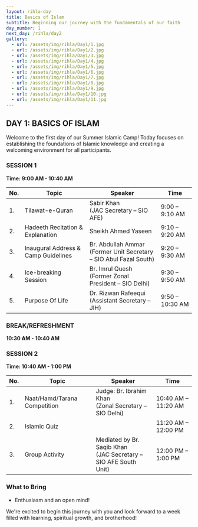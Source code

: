 ```yaml
---
layout: rihla-day
title: Basics of Islam
subtitle: Beginning our journey with the fundamentals of our faith
day_number: 1
next_day: /rihla/day2
gallery:
  - url: /assets/img/rihla/Day1/1.jpg
  - url: /assets/img/rihla/Day1/2.jpg
  - url: /assets/img/rihla/Day1/3.jpg
  - url: /assets/img/rihla/Day1/4.jpg
  - url: /assets/img/rihla/Day1/5.jpg
  - url: /assets/img/rihla/Day1/6.jpg
  - url: /assets/img/rihla/Day1/7.jpg
  - url: /assets/img/rihla/Day1/8.jpg
  - url: /assets/img/rihla/Day1/9.jpg
  - url: /assets/img/rihla/Day1/10.jpg
  - url: /assets/img/rihla/Day1/11.jpg
---
```


## DAY 1: BASICS OF ISLAM

Welcome to the first day of our Summer Islamic Camp! Today focuses on establishing the foundations of Islamic knowledge and creating a welcoming environment for all participants.

### SESSION 1
**Time: 9:00 AM - 10:40 AM**

<div class="schedule-table">
<table>
<thead>
<tr>
<th>No.</th>
<th>Topic</th>
<th>Speaker</th>
<th>Time</th>
</tr>
</thead>
<tbody>
<tr>
<td>1.</td>
<td>Tilawat-e-Quran</td>
<td>Sabir Khan<br>(JAC Secretary – SIO AFE)</td>
<td>9:00 – 9:10 AM</td>
</tr>
<tr>
<td>2.</td>
<td>Hadeeth Recitation & Explanation</td>
<td>Sheikh Ahmed Yaseen</td>
<td>9:10 – 9:20 AM</td>
</tr>
<tr>
<td>3.</td>
<td>Inaugural Address & Camp Guidelines</td>
<td>Br. Abdullah Ammar<br>(Former Unit Secretary – SIO Abul Fazal South)</td>
<td>9:20 – 9:30 AM</td>
</tr>
<tr>
<td>4.</td>
<td>Ice-breaking Session</td>
<td>Br. Imrul Quesh<br>(Former Zonal President – SIO Delhi)</td>
<td>9:30 – 9:50 AM</td>
</tr>
<tr>
<td>5.</td>
<td>Purpose Of Life</td>
<td>Dr. Rizwan Rafeequi<br>(Assistant Secretary – JIH)</td>
<td>9:50 – 10:30 AM</td>
</tr>
</tbody>
</table>
</div>

### BREAK/REFRESHMENT
**10:30 AM - 10:40 AM**

### SESSION 2
**Time: 10:40 AM - 1:00 PM**

<div class="schedule-table">
<table>
<thead>
<tr>
<th>No.</th>
<th>Topic</th>
<th>Speaker</th>
<th>Time</th>
</tr>
</thead>
<tbody>
<tr>
<td>1.</td>
<td>Naat/Hamd/Tarana Competition</td>
<td>Judge: Br. Ibrahim Khan<br>(Zonal Secretary – SIO Delhi)</td>
<td>10:40 AM – 11:20 AM</td>
</tr>
<tr>
<td>2.</td>
<td>Islamic Quiz</td>
<td></td>
<td>11:20 AM – 12:00 PM</td>
</tr>
<tr>
<td>3.</td>
<td>Group Activity</td>
<td>Mediated by Br. Saqib Khan<br>(JAC Secretary – SIO AFE South Unit)</td>
<td>12:00 PM – 1:00 PM</td>
</tr>
</tbody>
</table>
</div>

### What to Bring

- Enthusiasm and an open mind!

We're excited to begin this journey with you and look forward to a week filled with learning, spiritual growth, and brotherhood!